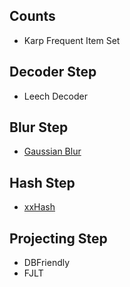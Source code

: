 ## Counts ##
+ Karp Frequent Item Set

## Decoder Step ##
+ Leech Decoder

## Blur Step ##
+ [Gaussian Blur](http://blog.ivank.net/fastest-gaussian-blur.html)

## Hash Step ##
+ [xxHash](https://github.com/Cyan4973/xxHash)

## Projecting Step ##
+ DBFriendly
+ FJLT
